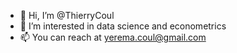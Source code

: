 - 👋 Hi, I’m @ThierryCoul
- 👀 I’m interested in data science and econometrics
- 📫 You can reach at yerema.coul@gmail.com

<!---
ThierryCoul/ThierryCoul is a ✨ special ✨ repository because its `README.md` (this file) appears on your GitHub profile.
You can click the Preview link to take a look at your changes.
--->
